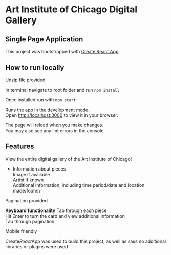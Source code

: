 # Art Institute of Chicago Digital Gallery
## Single Page Application


This project was bootstrapped with [Create React App](https://github.com/facebook/create*react*app).

## How to run locally

Unzip file provided

In terminal navigate to root folder and run `npm install`

Once installed run with `npm start`

Runs the app in the development mode.\
Open [http://localhost:3000](http://localhost:3000) to view it in your browser.

The page will reload when you make changes.\
You may also see any lint errors in the console.


## Features

View the entire digital gallery of the Art Institute of Chicago!
 - Information about pieces \
		Image if available\
		Artist if known\
		Additional information, including time period/date and location made/found\

Pagination provided

**Keyboard functionality**
	Tab through each piece\
	Hit Enter to turn the card and view additional information\
	Tab through pagination

Mobile friendly

Create*React*App was used to build this project, as well as sass no additional libraries or plugins were used

